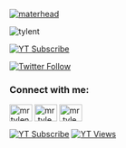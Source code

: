 [![materhead](https://27a7x92iyp7i4yd8b4bgzvnb-wpengine.netdna-ssl.com/wp-content/uploads/2017/06/api.gif)](https://github.com/TyLent/)

<p align="left"> <img src="https://komarev.com/ghpvc/?username=tylent&label=Profile%20views&color=f300ff&style=flat" alt="tylent" /> </p>
<a href="https://www.youtube.com/channel/UCMFjcKwyMQ6BW7ZYlnH_VLw"><img src="https://img.shields.io/youtube/channel/subscribers/UCMFjcKwyMQ6BW7ZYlnH_VLw?logo=youtube&logoColor=red&style=for-the-badge" alt="YT Subscribe"/></a>

[![Twitter Follow](https://img.shields.io/twitter/follow/MrTylent?color=1DA1F2&logo=twitter&style=for-the-badge)](https://twitter.com/intent/follow?original_referer=https%3A%2F%2Fgithub.com%2FcodeSTACKr&screen_name=MrTylent)

<h3 align="left">Connect with me:</h3>
<p align="left">
<a href="https://twitter.com/mrtylent" target="blank"><img align="center" src="https://raw.githubusercontent.com/rahuldkjain/github-profile-readme-generator/master/src/images/icons/Social/twitter.svg" alt="mrtylent" height="30" width="40" /></a>
<a href="https://instagram.com/mr.tylent" target="blank"><img align="center" src="https://raw.githubusercontent.com/rahuldkjain/github-profile-readme-generator/master/src/images/icons/Social/instagram.svg" alt="mr.tylent" height="30" width="40" /></a>
<a href="https://www.youtube.com/c/UClnm4kLZvGQAXNRz0C7PRAg" target="blank"><img align="center" src="https://raw.githubusercontent.com/rahuldkjain/github-profile-readme-generator/master/src/images/icons/Social/youtube.svg" alt="mr.tylent" height="30" width="40" /></a>
</p>

 <a href="https://www.youtube.com/channel/UClnm4kLZvGQAXNRz0C7PRAg"><img src="https://img.shields.io/youtube/channel/subscribers/UClnm4kLZvGQAXNRz0C7PRAg?color=orangescribe&logorColor=Yourbescribe&logorColor=Yourbescribe&logor=Yourbescribe&logor=Yourbescribe&logor=Yourbescript&logor=Yourbescript&logor=Yourbescript&logor= =flat" alt="YT Subscribe"/></a>
  <a href="https://www.youtube.com/channel/UClnm4kLZvGQAXNRz0C7PRAg"><img src="https://img.shields.io/youtube/channel/views/UClnm4kLZvGQAXNRz0C7PRAg?color=orange&logo&logoColor=Viewtus =flat" alt="YT Views"/></a>

